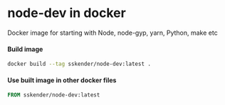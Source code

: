 # node-dev in docker
Docker image for starting with Node, node-gyp, yarn, Python, make etc

#### Build image
```bash
docker build --tag sskender/node-dev:latest .
```
#### Use built image in other docker files
```Dockerfile
FROM sskender/node-dev:latest
```
